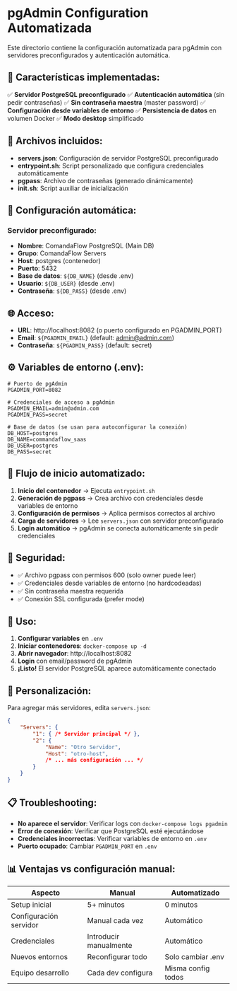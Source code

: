 # pgAdmin Configuration Automatizada

Este directorio contiene la configuración automatizada para pgAdmin con servidores preconfigurados y autenticación automática.

## 🚀 Características implementadas:

✅ **Servidor PostgreSQL preconfigurado**
✅ **Autenticación automática** (sin pedir contraseñas)
✅ **Sin contraseña maestra** (master password)
✅ **Configuración desde variables de entorno**
✅ **Persistencia de datos** en volumen Docker
✅ **Modo desktop** simplificado

## 📁 Archivos incluidos:

- **servers.json**: Configuración de servidor PostgreSQL preconfigurado
- **entrypoint.sh**: Script personalizado que configura credenciales automáticamente
- **pgpass**: Archivo de contraseñas (generado dinámicamente)
- **init.sh**: Script auxiliar de inicialización

## 🔧 Configuración automática:

### Servidor preconfigurado:
- **Nombre**: ComandaFlow PostgreSQL (Main DB)
- **Grupo**: ComandaFlow Servers
- **Host**: postgres (contenedor)
- **Puerto**: 5432
- **Base de datos**: `${DB_NAME}` (desde .env)
- **Usuario**: `${DB_USER}` (desde .env)
- **Contraseña**: `${DB_PASS}` (desde .env)

## 🌐 Acceso:

- **URL**: http://localhost:8082 (o puerto configurado en PGADMIN_PORT)
- **Email**: `${PGADMIN_EMAIL}` (default: admin@admin.com)
- **Contraseña**: `${PGADMIN_PASS}` (default: secret)

## ⚙️ Variables de entorno (.env):

```env
# Puerto de pgAdmin
PGADMIN_PORT=8082

# Credenciales de acceso a pgAdmin
PGADMIN_EMAIL=admin@admin.com
PGADMIN_PASS=secret

# Base de datos (se usan para autoconfigurar la conexión)
DB_HOST=postgres
DB_NAME=commandaflow_saas
DB_USER=postgres
DB_PASS=secret
```

## 🎯 Flujo de inicio automatizado:

1. **Inicio del contenedor** → Ejecuta `entrypoint.sh`
2. **Generación de pgpass** → Crea archivo con credenciales desde variables de entorno
3. **Configuración de permisos** → Aplica permisos correctos al archivo
4. **Carga de servidores** → Lee `servers.json` con servidor preconfigurado
5. **Login automático** → pgAdmin se conecta automáticamente sin pedir credenciales

## 🔐 Seguridad:

- ✅ Archivo pgpass con permisos 600 (solo owner puede leer)
- ✅ Credenciales desde variables de entorno (no hardcodeadas)
- ✅ Sin contraseña maestra requerida
- ✅ Conexión SSL configurada (prefer mode)

## 🚀 Uso:

1. **Configurar variables** en `.env`
2. **Iniciar contenedores**: `docker-compose up -d`
3. **Abrir navegador**: http://localhost:8082
4. **Login** con email/password de pgAdmin
5. **¡Listo!** El servidor PostgreSQL aparece automáticamente conectado

## 🔧 Personalización:

Para agregar más servidores, edita `servers.json`:

```json
{
    "Servers": {
        "1": { /* Servidor principal */ },
        "2": {
            "Name": "Otro Servidor",
            "Host": "otro-host",
            /* ... más configuración ... */
        }
    }
}
```

## 📋 Troubleshooting:

- **No aparece el servidor**: Verificar logs con `docker-compose logs pgadmin`
- **Error de conexión**: Verificar que PostgreSQL esté ejecutándose
- **Credenciales incorrectas**: Verificar variables de entorno en `.env`
- **Puerto ocupado**: Cambiar `PGADMIN_PORT` en `.env`

## 📊 Ventajas vs configuración manual:

| Aspecto | Manual | Automatizado |
|---------|--------|--------------|
| Setup inicial | 5+ minutos | 0 minutos |
| Configuración servidor | Manual cada vez | Automático |
| Credenciales | Introducir manualmente | Automático |
| Nuevos entornos | Reconfigurar todo | Solo cambiar .env |
| Equipo desarrollo | Cada dev configura | Misma config todos |